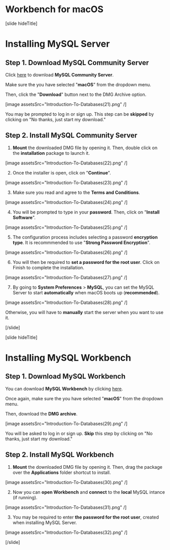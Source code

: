 # Workbench for macOS

[slide hideTitle]

# Installing MySQL Server 
 
## Step 1. Download MySQL Community Server 

Click [here](http://dev.mysql.com/downloads/mysql) to download **MySQL Community Server**.  

Make sure the you have selected "**macOS**" from the dropdown menu. 

Then, click the "**Download**" button next to the DMG Archive option. 
 
[image assetsSrc="Introduction-To-Databases(21).png" /]

You may be prompted to log in or sign up. This step can be **skipped** by clicking on "No thanks, just start my download." 
 
## Step 2. Install MySQL Community Server  
 
1. **Mount** the downloaded DMG file by opening it. Then, double click on the **installation** package to launch it. 

[image assetsSrc="Introduction-To-Databases(22).png" /]
        
 
2. Once the installer is open, click on "**Continue**". 
        
[image assetsSrc="Introduction-To-Databases(23).png" /]
 

3. Make sure you read and agree to the **Terms and Conditions**. 
 
[image assetsSrc="Introduction-To-Databases(24).png" /]     
 

4. You will be prompted to type in your **password**. Then, click on "**Install Software**". 
 
[image assetsSrc="Introduction-To-Databases(25).png" /]
 
5. The configuration process includes selecting a password **encryption type**. It is recommmended to use "**Strong Password Encryption**". 
        
[image assetsSrc="Introduction-To-Databases(26).png" /]
 

6. You will then be required to **set a password for the root user**. Click on Finish to complete the installation. 
 
[image assetsSrc="Introduction-To-Databases(27).png" /]

 
7. By going to **System Preferences** \> **MySQL**, you can set the MySQL Server to start **automatically** when macOS boots up (**recommended**). 
 
[image assetsSrc="Introduction-To-Databases(28).png" /]

Otherwise, you will have to **manually** start the server when you want to use it. 

[/slide]
 
[slide hideTitle]
 
# Installing MySQL Workbench 
 
## Step 1. Download MySQL Workbench 

You can download **MySQL Workbench** by clicking [here](https://dev.mysql.com/downloads/workbench/). 

Once again, make sure the you have selected "**macOS**" from the dropdown menu. 

Then, download the **DMG archive**. 

[image assetsSrc="Introduction-To-Databases(29).png" /]
 
You will be asked to log in or sign up. **Skip** this step by clicking on "No thanks, just start my download." 
 
## Step 2. Install MySQL Workbench
 
1. **Mount** the downloaded DMG file by opening it. Then, drag the package over the **Applications** folder shortcut to install.   
        
[image assetsSrc="Introduction-To-Databases(30).png" /]

 
2. Now you can **open Workbench** and **connect** to the **local** MySQL intance (if running). 
       
[image assetsSrc="Introduction-To-Databases(31).png" /]

 
3. You may be required to enter **the password for the root user**, created when installing MySQL Server. 

[image assetsSrc="Introduction-To-Databases(32).png" /]
        
[/slide]